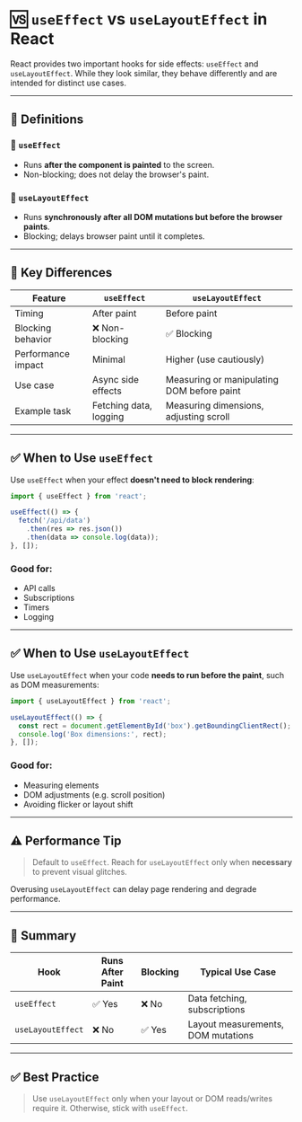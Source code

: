 
# 🆚 `useEffect` vs `useLayoutEffect` in React

React provides two important hooks for side effects: `useEffect` and `useLayoutEffect`. While they look similar, they behave differently and are intended for distinct use cases.

---

## 📘 Definitions

### 🔹 `useEffect`
- Runs **after the component is painted** to the screen.
- Non-blocking; does not delay the browser's paint.

### 🔹 `useLayoutEffect`
- Runs **synchronously after all DOM mutations but before the browser paints**.
- Blocking; delays browser paint until it completes.

---

## 📌 Key Differences

| Feature                  | `useEffect`                                | `useLayoutEffect`                              |
|--------------------------|---------------------------------------------|------------------------------------------------|
| Timing                   | After paint                                 | Before paint                                   |
| Blocking behavior        | ❌ Non-blocking                             | ✅ Blocking                                    |
| Performance impact       | Minimal                                     | Higher (use cautiously)                        |
| Use case                 | Async side effects                          | Measuring or manipulating DOM before paint     |
| Example task             | Fetching data, logging                      | Measuring dimensions, adjusting scroll         |

---

## ✅ When to Use `useEffect`

Use `useEffect` when your effect **doesn't need to block rendering**:

```jsx
import { useEffect } from 'react';

useEffect(() => {
  fetch('/api/data')
    .then(res => res.json())
    .then(data => console.log(data));
}, []);
```

### Good for:
- API calls
- Subscriptions
- Timers
- Logging

---

## ✅ When to Use `useLayoutEffect`

Use `useLayoutEffect` when your code **needs to run before the paint**, such as DOM measurements:

```jsx
import { useLayoutEffect } from 'react';

useLayoutEffect(() => {
  const rect = document.getElementById('box').getBoundingClientRect();
  console.log('Box dimensions:', rect);
}, []);
```

### Good for:
- Measuring elements
- DOM adjustments (e.g. scroll position)
- Avoiding flicker or layout shift

---

## ⚠️ Performance Tip

> Default to `useEffect`. Reach for `useLayoutEffect` only when **necessary** to prevent visual glitches.

Overusing `useLayoutEffect` can delay page rendering and degrade performance.

---

## 📝 Summary

| Hook              | Runs After Paint | Blocking | Typical Use Case                     |
|-------------------|------------------|----------|--------------------------------------|
| `useEffect`       | ✅ Yes           | ❌ No    | Data fetching, subscriptions         |
| `useLayoutEffect` | ❌ No            | ✅ Yes   | Layout measurements, DOM mutations  |

---

## ✅ Best Practice

> Use `useLayoutEffect` only when your layout or DOM reads/writes require it. Otherwise, stick with `useEffect`.

